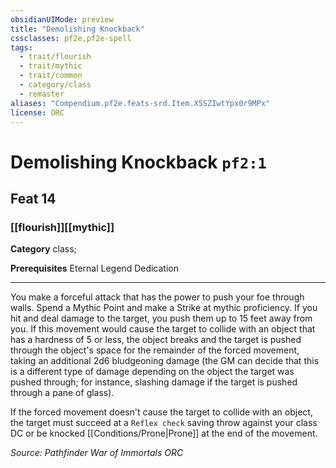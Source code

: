```yaml
---
obsidianUIMode: preview
title: "Demolishing Knockback"
cssclasses: pf2e,pf2e-spell
tags:
  - trait/flourish
  - trait/mythic
  - trait/common
  - category/class
  - remaster
aliases: "Compendium.pf2e.feats-srd.Item.X5SZIwtYpx0r9MPx"
license: ORC
---
```

# Demolishing Knockback `pf2:1`
## Feat 14
### [[flourish]][[mythic]]

**Category** class; 



**Prerequisites** Eternal Legend Dedication
* * *
You make a forceful attack that has the power to push your foe through walls. Spend a Mythic Point and make a Strike at mythic proficiency. If you hit and deal damage to the target, you push them up to 15 feet away from you. If this movement would cause the target to collide with an object that has a hardness of 5 or less, the object breaks and the target is pushed through the object's space for the remainder of the forced movement, taking an additional 2d6 bludgeoning damage (the GM can decide that this is a different type of damage depending on the object the target was pushed through; for instance, slashing damage if the target is pushed through a pane of glass).

If the forced movement doesn't cause the target to collide with an object, the target must succeed at a `Reflex check` saving throw against your class DC or be knocked [[Conditions/Prone|Prone]] at the end of the movement.

*Source: Pathfinder War of Immortals*
*ORC*